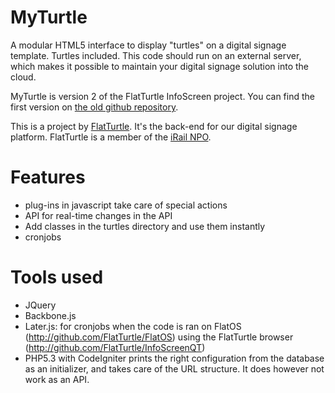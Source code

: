 MyTurtle
========

A modular HTML5 interface to display "turtles" on a digital signage template. Turtles included. This code should run on an external server, which makes it possible to maintain your digital signage solution into the cloud.

MyTurtle is version 2 of the FlatTurtle InfoScreen project. You can find the first version on [the old github repository](http://github.com/FlatTurtle/InfoScreen).

This is a project by [FlatTurtle](http://flatturtle.com). It's the back-end for our digital signage platform. FlatTurtle is a member of the [iRail NPO](http://hello.iRail.be). 

Features
========

 * plug-ins in javascript take care of special actions
 * API for real-time changes in the API
 * Add classes in the turtles directory and use them instantly
 * cronjobs

Tools used
==========

 * JQuery
 * Backbone.js
 * Later.js: for cronjobs when the code is ran on FlatOS (http://github.com/FlatTurtle/FlatOS) using the FlatTurtle browser (http://github.com/FlatTurtle/InfoScreenQT)
 * PHP5.3 with CodeIgniter prints the right configuration from the database as an initializer, and takes care of the URL structure. It does however not work as an API.


